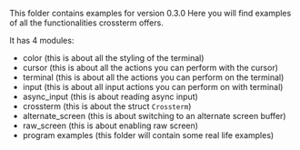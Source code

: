 This folder contains examples for version 0.3.0 Here you will find examples of all the functionalities crossterm offers.

It has 4 modules: 
- color (this is about all the styling of the terminal)
- cursor (this is about all the actions you can perform with the cursor)
- terminal (this is about all the actions you can perform on the terminal)
- input (this is about all input actions you can perform on with terminal)
- async_input (this is about reading async input)
- crossterm (this is about the struct `Crossterm`)
- alternate_screen (this is about switching to an alternate screen buffer)
- raw_screen (this is about enabling raw screen)
- program examples (this folder will contain some real life examples)